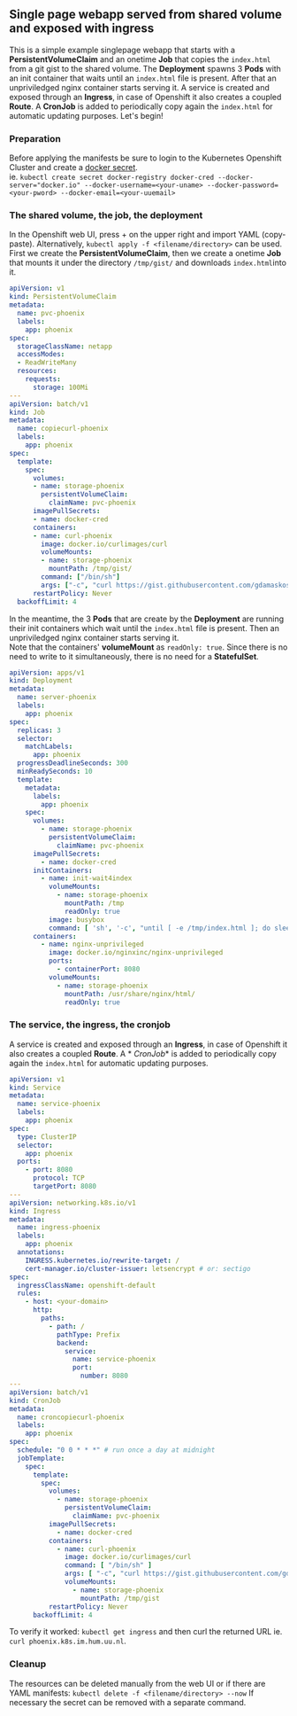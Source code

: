 ## Single page webapp served from shared volume and exposed with ingress

This is a simple example singlepage webapp that starts with a **PersistentVolumeClaim** and an onetime **Job** that
copies the `index.html` from a git gist to the shared volume. The **Deployment** spawns 3 **Pods** with an init
container that waits until an `index.html` file is present.
After that an unpriviledged nginx container starts serving it. A service is created and exposed through an **Ingress**,
in case of Openshift it also creates a coupled **Route**. A **CronJob** is added to periodically copy again the
`index.html` for automatic updating purposes.
Let's begin!

### Preparation

Before applying the manifests be sure to login to the Kubernetes Openshift Cluster and create
a [docker secret](https://kubernetes.io/docs/tasks/configure-pod-container/pull-image-private-registry/). \
ie.
`kubectl create secret docker-registry docker-cred --docker-server="docker.io" --docker-username=<your-uname> --docker-password=<your-pword> --docker-email=<your-uuemail>`

### The shared volume, the job, the deployment

In the Openshift web UI, press + on the upper right and import YAML (copy-paste). Alternatively,
`kubectl apply -f <filename/directory>` can be used.
First we create the **PersistentVolumeClaim**, then we create a onetime **Job** that mounts it under the directory
`/tmp/gist/` and downloads `index.html`into it.

```yaml
apiVersion: v1
kind: PersistentVolumeClaim
metadata:
  name: pvc-phoenix
  labels:
    app: phoenix
spec:
  storageClassName: netapp
  accessModes:
  - ReadWriteMany
  resources:
    requests:
      storage: 100Mi
---
apiVersion: batch/v1
kind: Job
metadata:
  name: copiecurl-phoenix
  labels:
    app: phoenix
spec:
  template:
    spec:
      volumes:
      - name: storage-phoenix
        persistentVolumeClaim:
          claimName: pvc-phoenix
      imagePullSecrets:
      - name: docker-cred
      containers:
      - name: curl-phoenix
        image: docker.io/curlimages/curl
        volumeMounts:
        - name: storage-phoenix
          mountPath: /tmp/gist/
        command: ["/bin/sh"]
        args: ["-c", "curl https://gist.githubusercontent.com/gdamaskos/f1a8ee5cffa83f51fed45680c310c9ad/raw/index.html -o /tmp/gist/index.html;"]
      restartPolicy: Never
  backoffLimit: 4
```

In the meantime, the 3 **Pods** that are create by the **Deployment** are running their init containers which wait until
the `index.html` file is present. Then an unpriviledged nginx container starts serving it. \
Note that the containers' **volumeMount** as `readOnly: true`. Since there is no need to write to it simultaneously,
there is no need for a **StatefulSet**.

```yaml
apiVersion: apps/v1
kind: Deployment
metadata:
  name: server-phoenix
  labels:
    app: phoenix
spec:
  replicas: 3
  selector:
    matchLabels:
      app: phoenix
  progressDeadlineSeconds: 300
  minReadySeconds: 10
  template:
    metadata:
      labels:
        app: phoenix
    spec:
      volumes:
        - name: storage-phoenix
          persistentVolumeClaim:
            claimName: pvc-phoenix
      imagePullSecrets:
        - name: docker-cred
      initContainers:
        - name: init-wait4index
          volumeMounts:
            - name: storage-phoenix
              mountPath: /tmp
              readOnly: true
          image: busybox
          command: [ 'sh', '-c', "until [ -e /tmp/index.html ]; do sleep 1; done; echo index.html exists" ]
      containers:
        - name: nginx-unprivileged
          image: docker.io/nginxinc/nginx-unprivileged
          ports:
            - containerPort: 8080
          volumeMounts:
            - name: storage-phoenix
              mountPath: /usr/share/nginx/html/
              readOnly: true
```

### The service, the ingress, the cronjob

A service is created and exposed through an **Ingress**, in case of Openshift it also creates a coupled **Route**. A *
*CronJob** is added to periodically copy again the `index.html` for automatic updating purposes.

```yaml
apiVersion: v1
kind: Service
metadata:
  name: service-phoenix
  labels:
    app: phoenix
spec:
  type: ClusterIP
  selector:
    app: phoenix
  ports:
    - port: 8080
      protocol: TCP
      targetPort: 8080
---
apiVersion: networking.k8s.io/v1
kind: Ingress
metadata:
  name: ingress-phoenix
  labels:
    app: phoenix
  annotations:
    INGRESS.kubernetes.io/rewrite-target: /
    cert-manager.io/cluster-issuer: letsencrypt # or: sectigo
spec:
  ingressClassName: openshift-default
  rules:
    - host: <your-domain>
      http:
        paths:
          - path: /
            pathType: Prefix
            backend:
              service:
                name: service-phoenix
                port:
                  number: 8080
---
apiVersion: batch/v1
kind: CronJob
metadata:
  name: croncopiecurl-phoenix
  labels:
    app: phoenix
spec:
  schedule: "0 0 * * *" # run once a day at midnight
  jobTemplate:
    spec:
      template:
        spec:
          volumes:
            - name: storage-phoenix
              persistentVolumeClaim:
                claimName: pvc-phoenix
          imagePullSecrets:
            - name: docker-cred
          containers:
            - name: curl-phoenix
              image: docker.io/curlimages/curl
              command: [ "/bin/sh" ]
              args: [ "-c", "curl https://gist.githubusercontent.com/gdamaskos/f1a8ee5cffa83f51fed45680c310c9ad/raw/index.html -o /tmp/gist/index.html;" ]
              volumeMounts:
                - name: storage-phoenix
                  mountPath: /tmp/gist
          restartPolicy: Never
      backoffLimit: 4
```

To verify it worked: `kubectl get ingress` and then curl the returned URL ie. `curl phoenix.k8s.im.hum.uu.nl`.

### Cleanup

The resources can be deleted manually from the web UI or if there are YAML manifests:
`kubectl delete -f <filename/directory> --now`
If necessary the secret can be removed with a separate command.
